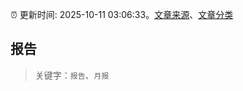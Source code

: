 :alarm_clock: 更新时间: 2025-10-11 03:06:33。[文章来源](/README.md)、[文章分类](/TAGS.md)

## 报告


> 关键字：`报告`、`月报`



